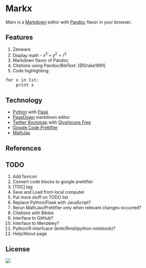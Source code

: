 # Markx

*Marx* is a [Markdown] editor with [Pandoc] flavor in your browser.

## Features

1. Zenware
1. Display math - $x^2+y^2=r^2$
1. Markdown flavor of Pandoc
1. Citations using Pandoc/BibText: [@Drake1991]
1. Code highlighting:
<pre class="prettyprint numline:1">
for x in lst:
	print x
</pre>

## Technology

  * [Python] with [Flask]
  * [PageDown] markdown editor
  * [Twitter Bootstrap] with [Glyphicons Free]
  * [Google Code Prettifier]
  * [MathJax]

## References

[Markdown]: http://daringfireball.net/projects/markdown/
[Pandoc]: http://johnmacfarlane.net/pandoc
[Python]: http://python.org/
[Flask]: http://flask.pocoo.org/
[Twitter Bootstrap]: http://blog.getbootstrap.com/
[Google Code Prettifier]: http://code.google.com/p/google-code-prettify/
[Glyphicons Free]: http://glyphicons.com/
[MathJax]: http://mathjax.org/
[PageDown]: http://code.google.com/p/pagedown/
	
## TODO

1. Add favicon
1. Convert code blocks to google prettifier 
1. [TOC] tag
1. Save and Load from local computer
1. Put more stuff on TODO list
1. Replace Python/Flask with JavaScript?
1. Rerun MathJax/Prettifier only when relevant changes occurred?
1. Citations with Bibtex
1. Interface to GitHub?
1. Interface to Mendeley?
1. Python/R interfcace (knitr/Rmd/ipython notebook)?
1. Help/About page

## License

![](http://i.creativecommons.org/l/by-nc-sa/3.0/80x15.png)
